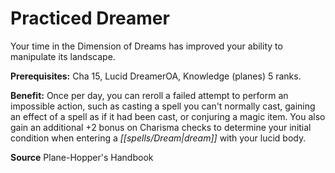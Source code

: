 ﻿---
cssclass: [feats]

---
# Practiced Dreamer

Your time in the Dimension of Dreams has improved your ability to manipulate its landscape.

**Prerequisites:** Cha 15, Lucid DreamerOA, Knowledge (planes) 5 ranks.

**Benefit:** Once per day, you can reroll a failed attempt to perform an impossible action, such as casting a spell you can't normally cast, gaining an effect of a spell as if it had been cast, or conjuring a magic item. You also gain an additional +2 bonus on Charisma checks to determine your initial condition when entering a _[[spells/Dream|dream]]_ with your lucid body.

**Source** Plane-Hopper's Handbook